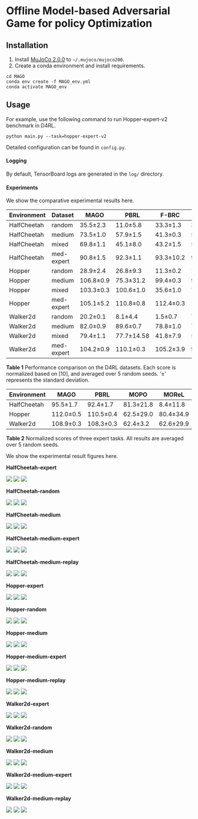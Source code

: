 # Offline Model-based Adversarial Game for policy Optimization

## Installation
1. Install [MuJoCo 2.0.0](https://github.com/deepmind/mujoco/releases) to `~/.mujoco/mujoco200`.
2. Create a conda environment and install requirements.
```
cd MAGO
conda env create -f MAGO_env.yml
conda activate MAGO_env
```

## Usage
For example, use the following command to run Hopper-expert-v2 benchmark in D4RL.

```
python main.py --task=hopper-expert-v2
```
Detailed configuration can be found in `config.py`.


#### Logging
By default, TensorBoard logs are generated in the `log/` directory.

#### Experiments
We show the comparative experimental results here.

|  Environment   | Dataset  |  MAGO   | PBRL  |  F-BRC   | COMBO  | MOPO   | TD3+BC  | CQL |
|  ----  | ----  |----  | ----  |----  | ----  |----  | ----  |----  | 
|  HalfCheetah   | random  |  35.5±2.3   | 11.0±5.8  |  33.3±1.3   | 38.8±2.1  | 35.4±2.9   | 10.2±1.1  |  35.4±1.5 |
|  HalfCheetah   | medium  |  73.5±1.0   | 57.9±1.5  |  41.3±0.3   | 54.2±8.5  | 42.3±2.4   | 42.8±0.3  | 44.4±0.5 |
|  HalfCheetah   | mixed  |  69.8±1.1   | 45.1±8.0  |  43.2±1.5   | 55.1±6.5  | 53.1±1.1   | 43.3±0.5 | 46.2±0.7 |
|  HalfCheetah   |  med-expert  |  90.8±1.5   |  92.3±1.1  |  93.3±10.2   | 90.0±0.2  |  63.3±21.9  | 95.9±4.3  | 62.4±25.7 |
|  Hopper   | random  |  28.9±2.4   | 26.8±9.3  |  11.3±0.2   | 17.9±16.2  | 11.7±12.2   | 11.0±0.6  | 10.8±0.4 |
|  Hopper   | medium  |  106.8±0.9   | 75.3±31.2  |  99.4±0.3   | 94.9±9.3  |  28.0±34.9   | 98.5±4.2  |  58.0±28.5 |
|  Hopper   | mixed  |  103.3±0.3   | 100.6±1.0  |  35.6±1.0   |  73.1±25.2  |  67.5±9.4   |  31.4±18.8  |  48.6±12.9 |
|  Hopper   |  med-expert  |  105.1±5.2   | 110.8±0.8  |  112.4±0.3   | 111.1±2.6  | 23.7±32.5   | 112.2±9.4  | 98.7±12.9 |
|  Walker2d   | random  |  20.2±0.1   | 8.1±4.4  |  1.5±0.7   |  7.0±5.1  | 13.6±5.7   | 1.4±1.7  | 7.0±1.3 |
|  Walker2d   | medium  |  82.0±0.9   | 89.6±0.7  |  78.8±1.0   | 75.5±2.0  |  11.8±30.8   | 79.7±2.1  |  79.2±17.7 |
|  Walker2d   | mixed  |  79.4±1.1   | 77.7±14.58  |  41.8±7.9   | 56.0±6.4  | 39.0±9.4  | 25.2±5.5  |  26.7±2.7 |
|  Walker2d   |  med-expert  |  104.2±0.9  | 110.1±0.3  |  105.2±3.9   | 96.1±0.2  | 44.6±27.9   |  101.1±0.5  | 111.0±1.6 |
**Table 1** Performance comparison on the D4RL datasets. Each score is normalized based on [10], and averaged over 5 random seeds. ‘±’ represents the standard deviation.


| Environment  | MAGO      | PBRL | MOPO | MOReL |
|--------------|-----------|------|------|-------|
| HalfCheetah  | 95.5±1.7  | 92.4±1.7  | 81.3±21.8 | 8.4±11.8   |
| Hopper  | 112.0±0.5  | 110.5±0.4  | 62.5±29.0 | 80.4±34.9   |
| Walker2d  | 108.9±0.3  | 108.3±0.3  | 62.4±3.2 | 62.6±29.9   |
**Table 2** Normalized scores of three expert tasks. All results are averaged over 5 random seeds.

We show the experimental result figures here.


**HalfCheetah-expert**

![](log/halfcheetah/expert/adv-q.png)
![](log/halfcheetah/expert/ensemble-std.png)
![](log/halfcheetah/expert/reward.png)

**HalfCheetah-random**

![](log/halfcheetah/random/adv-q.png)
![](log/halfcheetah/random/ensemble-std.png)
![](log/halfcheetah/random/reward.png)

**HalfCheetah-medium**

![](log/halfcheetah/medium/adv-q.png)
![](log/halfcheetah/medium/ensemble-std.png)
![](log/halfcheetah/medium/reward.png)

**HalfCheetah-medium-expert**

![](log/halfcheetah/medium-expert/adv-q.png)
![](log/halfcheetah/medium-expert/ensemble-std.png)
![](log/halfcheetah/medium-expert/reward.png)

**HalfCheetah-medium-replay**

![](log/halfcheetah/mixed/adv-q.png)
![](log/halfcheetah/mixed/ensemble-std.png)
![](log/halfcheetah/mixed/reward.png)

**Hopper-expert**

![](log/hopper/expert/adv-q.png)
![](log/hopper/expert/ensemble-std.png)
![](log/hopper/expert/reward.png)

**Hopper-random**

![](log/hopper/random/adv-q.png)
![](log/hopper/random/ensemble-std.png)
![](log/hopper/random/reward.png)

**Hopper-medium**

![](log/hopper/medium/adv-q.png)
![](log/hopper/medium/ensemble-std.png)
![](log/hopper/medium/reward.png)

**Hopper-medium-expert**

![](log/hopper/medium-expert/adv-q.png)
![](log/hopper/medium-expert/ensemble-std.png)
![](log/hopper/medium-expert/reward.png)

**Hopper-medium-replay**

![](log/hopper/mixed/adv-q.png)
![](log/hopper/mixed/ensemble-std.png)
![](log/hopper/mixed/reward.png)

**Walker2d-expert**

![](log/walker2d/expert/adv-q.png)
![](log/walker2d/expert/ensemble-std.png)
![](log/walker2d/expert/reward.png)

**Walker2d-random**

![](log/walker2d/random/adv-q.png)
![](log/walker2d/random/ensemble-std.png)
![](log/walker2d/random/reward.png)

**Walker2d-medium**

![](log/walker2d/medium/adv-q.png)
![](log/walker2d/medium/ensemble-std.png)
![](log/walker2d/medium/reward.png)

**Walker2d-medium-expert**

![](log/walker2d/medium-expert/adv-q.png)
![](log/walker2d/medium-expert/ensemble-std.png)
![](log/walker2d/medium-expert/reward.png)

**Walker2d-medium-replay**

![](log/walker2d/mixed/adv-q.png)
![](log/walker2d/mixed/ensemble-std.png)
![](log/walker2d/mixed/reward.png)